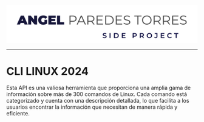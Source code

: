 
![Logo](https://github.com/chelo-dev/asset-github-chelo-dev/blob/main/Side%20project.png?raw=true)

---

# CLI LINUX 2024

Esta API es una valiosa herramienta que proporciona una amplia gama de información sobre más de 300 comandos de Linux. Cada comando está categorizado y cuenta con una descripción detallada, lo que facilita a los usuarios encontrar la información que necesitan de manera rápida y eficiente.
